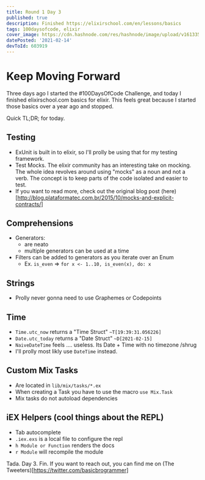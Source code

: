 ```yaml
---
title: Round 1 Day 3
published: true
description: Finished https://elixirschool.com/en/lessons/basics
tags: 100daysofcode, elixir
cover_image: https://cdn.hashnode.com/res/hashnode/image/upload/v1613355044450/ggGLGvRqH.png?auto=compress
datePosted: '2021-02-14'
devToId: 603919
---
```


# Keep Moving Forward

Three days ago I started the #100DaysOfCode Challenge, and today I finished elixirschool.com basics for elixir. This feels great because I started those basics over a year ago and stopped.

Quick TL;DR; for today.

## Testing

- ExUnit is built in to elixir, so I'll prolly be using that for my testing framework.
- Test Mocks. The elixir community has an interesting take on mocking. The whole idea revolves around using "mocks" as a noun and not a verb. The concept is to keep parts of the code isolated and easier to test.
- If you want to read more, check out the original blog post (here)[http://blog.plataformatec.com.br/2015/10/mocks-and-explicit-contracts/]

## Comprehensions

- Generators:
  - are neato
  - multiple generators can be used at a time
- Filters can be added to generators as you iterate over an Enum
  - Ex. `is_even` => `for x <- 1..10, is_even(x), do: x`

## Strings

- Prolly never gonna need to use Graphemes or Codepoints

## Time

- `Time.utc_now` returns a "Time Struct" `~T[19:39:31.056226]`
- `Date.utc_today` returns a "Date Struct" `~D[2021-02-15]`
- `NaiveDateTime` feels .... useless. Its Date + Time with no timezone /shrug
- I'll prolly most likly use `DateTime` instead.

## Custom Mix Tasks

- Are located in `lib/mix/tasks/*.ex`
- When creating a Task you have to use the macro `use Mix.Task`
- Mix tasks do not autoload dependencies

## iEX Helpers (cool things about the REPL)

- Tab autocomplete
- `.iex.exs` is a local file to configure the repl
- `h Module or Function` renders the docs
- `r Module` will recompile the module

Tada. Day 3. Fin.
If you want to reach out, you can find me on (The Tweeters)[https://twitter.com/basicbrogrammer]

